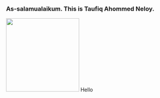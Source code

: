 ### As-salamualaikum. This is Taufiq Ahommed Neloy.

<p float="left">
  <img src="https://cdn3.iconfinder.com/data/icons/brands-applications/512/Whatsapp-512.png" width="200" />
Hello
</p>

